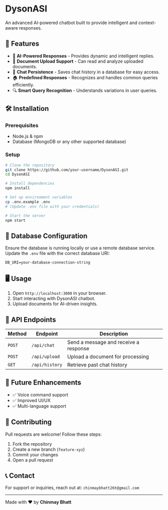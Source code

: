  # DysonASI


An advanced AI-powered chatbot built to provide intelligent and context-aware responses.

## 🚀 Features
- 🤖 **AI-Powered Responses** - Provides dynamic and intelligent replies.
- 📂 **Document Upload Support** - Can read and analyze uploaded documents.
- 💾 **Chat Persistence** - Saves chat history in a database for easy access.
- 🏠 **Predefined Responses** - Recognizes and handles common queries efficiently.
- 🔍 **Smart Query Recognition** - Understands variations in user queries.

## 🛠️ Installation
### Prerequisites
- Node.js & npm
- Database (MongoDB or any other supported database)

### Setup
```bash
# Clone the repository
git clone https://github.com/your-username/DysonASI.git
cd DysonASI

# Install dependencies
npm install

# Set up environment variables
cp .env.example .env
# (Update .env file with your credentials)

# Start the server
npm start
```

## 💾 Database Configuration
Ensure the database is running locally or use a remote database service. Update the `.env` file with the correct database URI:
```
DB_URI=your-database-connection-string
```

## 🖥️ Usage
1. Open `http://localhost:3000` in your browser.
2. Start interacting with DysonASI chatbot.
3. Upload documents for AI-driven insights.

## 📜 API Endpoints
| Method | Endpoint | Description |
|--------|---------|-------------|
| `POST` | `/api/chat` | Send a message and receive a response |
| `POST` | `/api/upload` | Upload a document for processing |
| `GET`  | `/api/history` | Retrieve past chat history |

## 🎯 Future Enhancements
- ✅ Voice command support
- ✅ Improved UI/UX
- ✅ Multi-language support

## 🤝 Contributing
Pull requests are welcome! Follow these steps:
1. Fork the repository
2. Create a new branch (`feature-xyz`)
3. Commit your changes
4. Open a pull request

## 📞 Contact
For support or inquiries, reach out at: `chinmaybhatt26t@gmail.com`

---
Made with ❤️ by **Chinmay Bhatt**
